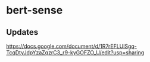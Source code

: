 # bert-sense

## Updates
https://docs.google.com/document/d/1R7rEFLUlSgq-TcqDtyJdpYzaZqzrC3_r9-kyGOFZO_U/edit?usp=sharing
